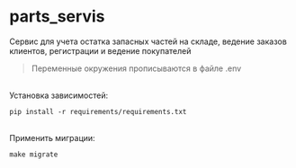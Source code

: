 # parts_servis

Сервис для учета остатка запасных частей на складе, ведение заказов клиентов, регистрации и ведение покупателей


>Переменные окружения прописываются в файле .env

<br/>Установка зависимостей: 

```
pip install -r requirements/requirements.txt
```

<br/>Применить миграции: 

```
make migrate
```
